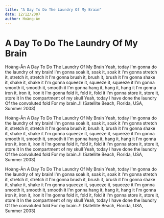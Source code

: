 ```yaml
---
title: "A Day To Do The Laundry Of My Brain"
date: 12/12/2007
author: Hoàng-Ân
---
```


# A Day To Do The Laundry Of My Brain

Hoàng-Ân
A Day To Do The Laundry Of My Brain
Yeah, today
I'm gonna do the laundry of my brain!
I'm gonna soak it, soak it, soak it
I'm gonna stretch it, stretch it, stretch it
I'm gonna brush it, brush it, brush it
I'm gonna shake it, shake it, shake it
I'm gonna squeeze it, squeeze it, squeeze it
I'm gonna smooth it, smooth it, smooth it
I'm gonna hang it, hang it, hang it
I'm gonna iron it, iron it, iron it
I'm gonna fold it, fold it, fold it
I'm gonna store it, store it, store it
In the compartment of my skull
Yeah, today
I have done the laundry
Of the convoluted fold
For my brain..!!
(Satellite Beach, Florida, USA,
 Summer 2003)

Hoàng-Ân
A Day To Do The Laundry Of My Brain
Yeah, today
I'm gonna do the laundry of my brain!
I'm gonna soak it, soak it, soak it
I'm gonna stretch it, stretch it, stretch it
I'm gonna brush it, brush it, brush it
I'm gonna shake it, shake it, shake it
I'm gonna squeeze it, squeeze it, squeeze it
I'm gonna smooth it, smooth it, smooth it
I'm gonna hang it, hang it, hang it
I'm gonna iron it, iron it, iron it
I'm gonna fold it, fold it, fold it
I'm gonna store it, store it, store it
In the compartment of my skull
Yeah, today
I have done the laundry
Of the convoluted fold
For my brain..!!
(Satellite Beach, Florida, USA,
 Summer 2003)

Hoàng-Ân
A Day To Do The Laundry Of My Brain
Yeah, today
I'm gonna do the laundry of my brain!
I'm gonna soak it, soak it, soak it
I'm gonna stretch it, stretch it, stretch it
I'm gonna brush it, brush it, brush it
I'm gonna shake it, shake it, shake it
I'm gonna squeeze it, squeeze it, squeeze it
I'm gonna smooth it, smooth it, smooth it
I'm gonna hang it, hang it, hang it
I'm gonna iron it, iron it, iron it
I'm gonna fold it, fold it, fold it
I'm gonna store it, store it, store it
In the compartment of my skull
Yeah, today
I have done the laundry
Of the convoluted fold
For my brain..!!
(Satellite Beach, Florida, USA,
 Summer 2003)
